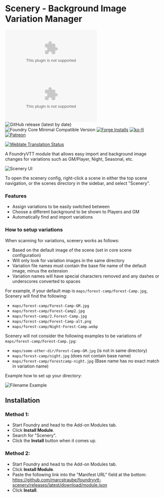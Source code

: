 # Scenery - Background Image Variation Manager

![All Releases Download Count](https://img.shields.io/github/downloads/marcstraube/foundryvtt-scenery/module.zip?color=2b82fc&label=%20Downloads%20%28all%29&style=for-the-badge)
![Latest Release Download Count](https://img.shields.io/github/downloads/marcstraube/foundryvtt-scenery/latest/module.zip?label=Downloads%20%28latest%20release%29&style=for-the-badge)
![GitHub release (latest by date)](https://img.shields.io/github/v/release/marcstraube/foundryvtt-scenery?label=Latest%20Release&prefix=v&query=$.version&colorB=red&style=for-the-badge)
![Foundry Core Minimal Compatible Version](https://img.shields.io/badge/dynamic/json.svg?url=https%3A%2F%2Fraw.githubusercontent.com%2Fmarcstraube%2Ffoundryvtt-scenery%2Fmaster%2Fmodule.json&label=Foundry%20Version&query=$.compatibility.minimum&colorB=orange&style=for-the-badge)
[![Forge Installs](https://img.shields.io/badge/dynamic/json?label=Forge%20Installs&query=package.installs&suffix=%25&url=https%3A%2F%2Fforge-vtt.com%2Fapi%2Fbazaar%2Fpackage%2Fscenery&colorB=006400&style=for-the-badge)](https://forge-vtt.com/bazaar#package=pause-customizer)
[![ko-fi](https://img.shields.io/badge/Ko--fi-F16061?style=for-the-badge&logo=ko-fi&logoColor=white)](https://ko-fi.com/J3J1FVK91)
[![Patreon](https://img.shields.io/badge/Patreon-F96854?style=for-the-badge&logo=patreon&logoColor=white)](https://www.patreon.com/NerdyByNatureDev)

[![Weblate Translation Status](https://weblate.foundryvtt-hub.com/widgets/scenery/-/287x66-black.png)](https://weblate.foundryvtt-hub.com/engage/scenery/)

A FoundryVTT module that allows easy import and background image changes for variations such as GM/Player, Night, Seasonal, etc.

![Scenery UI](docs/example.jpg?raw=true "The Scenery UI")

To open the scenery config, right-click a scene in either the top scene navigation, or the scenes directory in the sidebar, and select "Scenery".

### Features
- Assign variations to be easily switched between
- Choose a different background to be shown to Players and GM
- Automatically find and import variations

### How to setup variations
When scanning for variations, scenery works as follows:
- Based on the default image of the scene (set in core scene configuration)
- Will only look for variation images in the same directory
- Variation file names must contain the base file name of the default image, minus the extension
- Variation names will have special characters removed and any dashes or underscores converted to spaces

For example, if your default map is `maps/forest-camp/Forest-Camp.jpg`, Scenery will find the following:
- `maps/forest-camp/Forest-Camp-GM.jpg`
- `maps/forest-camp/Forest-Camp2.jpg`
- `maps/forest-camp/2.Forest-Camp.jpg`
- `maps/forest-camp/Forest-Camp-alt.png`
- `maps/forest-camp/Night-Forest-Camp.webp`

Scenery will not consider the following examples to be variations of `maps/forest-camp/Forest-Camp.jpg`:
- `maps/some-other-dir/Forest-Camp-GM.jpg` (is not in same directory)
- `maps/forest-camp/night.jpg` (does not contain base name)
- `maps/forest-camp/forestcamp-night.jpg` (Base name has no exact match in variation name)

Example how to set up your directory:

![Filename Example](docs/variations.jpg?raw=true "Filename Example")


## Installation

### Method 1:

* Start Foundry and head to the Add-on Modules tab.
* Click **Install Module**.
* Search for "Scenery". 
* Click the **Install** button when it comes up.


### Method 2:

* Start Foundry and head to the Add-on Modules tab.
* Click **Install Module**.
* Paste the following link into the "Manifest URL" field at the bottom: https://github.com/marcstraube/foundryvtt-scenery/releases/latest/download/module.json
* Click **Install**.
